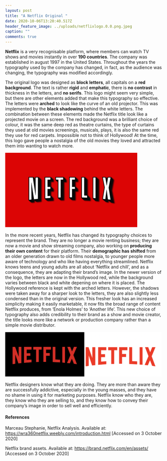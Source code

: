 ```yaml
---
layout: post
title: "A Netflix Original "
date: 2020-10-06T13:20:40.517Z
header_feature_image: ../uploads/netflixlogo.0.0.png.jpeg
caption: ""
comments: true
---
```

**Netflix** is a very recognisable platform, where members can watch TV shows and movies instantly in over **190 countries**. The company was established in august 1997 in the United States. Throughout the years the typography used by the company has changed, in fact, as the audience was changing, the typography was modified accordingly.

The original logo was designed as **block letters**, all capitals on a **red background**. The text is rather **rigid** and **emphatic**, there is **no contrast** in thickness in the letters, and **no serifs**. This logo might seem very simple, but there are other elements added that make this typography so effective. The letters were **arched** to look like the curve of an old projector. This was implemented by the **black shadowing** behind the white letters. The combination between these elements made the Netflix title look like a projected movie on a screen. The red background was a brilliant choice of colour, it was the same deep red as theatre curtains, the type of curtains they used at old movies screenings, musicals, plays, it is also the same red they use for red carpets. Impossible not to think of Hollywood! At the time, this logo gave people a nostalgia of the old movies they loved and attracted them into wanting to watch more.

![Original Netflix Logo](../uploads/8742368.png "Original Netflix Typography")

In the more recent years, Netflix has changed its typography choices to represent the brand. They are no longer a movie renting business; they are now a movie and show streaming company, also working on **producing their own content** for their platform. Their **demographic has shifted** from an older generation drawn to old films nostalgia, to younger people more aware of technology and who like having everything streamlined. Netflix knows teens and young adults are all about ‘Netflix and chill’, and as a consequence, they are adapting their brand’s image. In the newer version of the logo, the letters are now in the Hollywood red, while the background varies between black and white depening on where it is placed. The Hollywood reference is kept with the arched letters. However, the shadows were taken away for a sharper look to the letters, they are also slightly less condensed than in the original version. This fresher look has an increased simplicity making it easily marketable, it now fits the broad range of content Netflix produces, from ‘Enola Holmes’ to ‘Another life’. This new choice of typography also adds credibility to their brand as a show and movie creator, the title looks more like a network or production company rather than a simple movie distributor.

![Newer Netflix Typography](../uploads/screenshot-2020-10-06-at-17.06.56.png "Newer Netflix Typography")

Netflix designers know what they are doing. They are more than aware they are successfully addictive, especially in the young masses, and they have no shame in using it for marketing purposes. Netflix know who they are, they know who they are selling to, and they know how to convey their company’s image in order to sell well and efficiently.

#### References

Marceau Stephanie, Netflix Analysis. Available at: <https://wra360netflix.weebly.com/introduction.html> \[Accessed on 3 October 2020] 

Netflix brand assets. Available at: <https://brand.netflix.com/en/assets/> \[Accessed on 3 October 2020]
